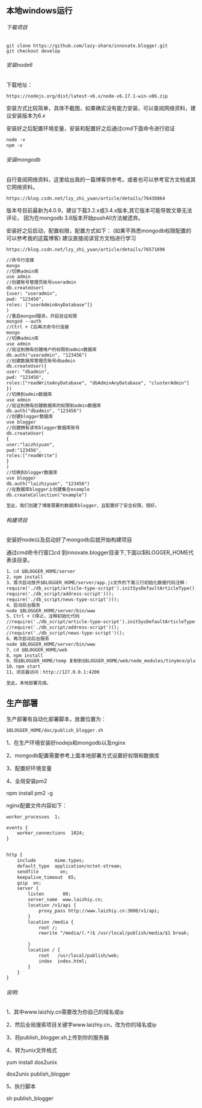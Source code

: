 ## 本地windows运行
###### 下载项目
```
git clone https://github.com/lazy-share/innovate.blogger.git
git checkout develop
```
###### 安装node6
下载地址：
```
https://nodejs.org/dist/latest-v6.x/node-v6.17.1-win-x86.zip
```
安装方式比较简单，具体不截图，如果确实没有能力安装，可以查阅网络资料，建议安装版本为6.x

安装好之后配置环境变量，安装和配置好之后通过cmd下面命令进行验证

```html
node -v
npm -v
```


###### 安装mongodb

自行查阅网络资料，这里给出我的一篇博客供参考。或者也可以参考官方文档或其它网络资料。
```
https://blog.csdn.net/lzy_zhi_yuan/article/details/76438864
```
版本号目前最新为4.0.9，建议下载3.2.x或3.4.x版本,其它版本可能导致文章无法评论，
因为在mongodb 3.6版本开始pushAll方法被遗弃。

安装好之后启动，配置权限，配置方式如下：
(如果不熟悉mongodb权限配置的可以参考我的这篇博客)
建议直接阅读官方文档进行学习
```
https://blog.csdn.net/lzy_zhi_yuan/article/details/76571696
```
```html
//命令行连接
mongo
//切换admin库
use admin
//创建账号管理员账号useradmin
db.createUser(
{user: "useradmin",
pwd: "123456",
roles: ["userAdminAnyDatabase"]}
)
//重启mongod服务，开启验证权限
mongod --auth
//Ctrl + C后再次命令行连接
mongo
//切换admin库
use admin
//验证到拥有创建用户的权限到admin数据库
db.auth("useradmin", "123456")
//创建数据库管理员账号dbadmin
db.createUser({
user: "dbadmin",
pwd: "123456",
roles:["readWriteAnyDatabase", "dbAdminAnyDatabase", "clusterAdmin"]
})
//切换到admin数据库
use admin
//验证到拥有创建数据库的权限到admin数据库
db.auth("dbadmin", "123456")
//创建blogger数据库
use blogger
//创建拥有读写blogger数据库账号
db.createUser(
{
user:"laizhiyuan",
pwd:"123456",
roles:["readWrite"]
}
)
//切换到blogger数据库
use blogger
db.auth("laizhiyuan", "123456")
//在数据库blogger上创建集合example
db.createCollection("example")

至此，我们创建了博客需要的数据库blogger，且配置好了安全权限，很好。

```
###### 构建项目
安装好node以及启动好了mongodb后就开始构建项目

通过cmd命令行窗口cd 到innovate.blogger目录下,下面以$BLOGGER_HOME代表该目录。
```html
1、cd $BLOGGER_HOME/server
2、npm install
3、首次启动放开$BLOGGER_HOME/server/app.js文件的下面三行初始化数据代码注释：
require('./db_script/article-type-script').initSysDefaultArticleType();
require('./db_script/address-script')();
require('./db_script/news-type-script')();
4、启动后台服务
node $BLOGGER_HOME/server/bin/www
5、Ctrl + C停止，注释初始化代码
//require('./db_script/article-type-script').initSysDefaultArticleType();
//require('./db_script/address-script')();
//require('./db_script/news-type-script')();
6、再次启动后台服务
node $BLOGGER_HOME/server/bin/www
7、cd $BLOGGER_HOME/web
8、npm install
9、将$BLOGGER_HOME/temp 复制到$BLOGGER_HOME/web/node_modules/tinymce/plugins目录下
10、npm start
11、浏览器访问：http://127.0.0.1:4200

至此，本地部署完成。

```

## 生产部署
生产部署有自动化部署脚本，放置位置为：
```html
$BLOGGER_HOME/doc/publish_blogger.sh
```
1、在生产环境安装好nodejs和mongodb以及nginx

2、mongodb配置需要参考上面本地部署方式设置好权限和数据库

3、配置好环境变量

4、全局安装pm2

npm install pm2 -g

nginx配置文件内容如下：
```html
worker_processes  1;

events {
    worker_connections  1024;
}


http {
    include       mime.types;
    default_type  application/octet-stream;
    sendfile        on;
    keepalive_timeout  65;
    gzip  on;
    server {
        listen       80;
        server_name  www.laizhiy.cn;
	    location /v1/api {
            proxy_pass http://www.laizhiy.cn:3000/v1/api;
        }
	    location /media {
            root /;
            rewrite ^/media/(.*)$ /usr/local/publish/media/$1 break;
          
        }
        location / {
            root   /usr/local/publish/web;
            index  index.html;
        }
    }
}

```
###### 说明:
1、其中www.laizhiy.cn需要改为你自己的域名或ip

2、然后全局搜索项目关键字www.laizhiy.cn，改为你的域名或ip

3、将publish_blogger.sh上传到你的服务器

4、转为unix文件格式

yum install dos2unix

dos2unix publish_blogger

5、执行脚本

sh publish_blogger

